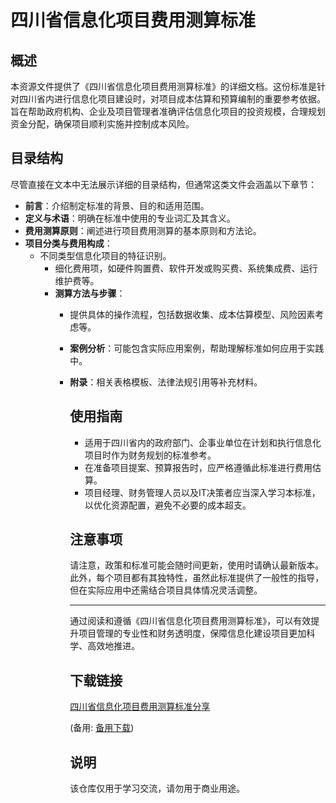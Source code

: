 # 四川省信息化项目费用测算标准

## 概述

本资源文件提供了《四川省信息化项目费用测算标准》的详细文档。这份标准是针对四川省内进行信息化项目建设时，对项目成本估算和预算编制的重要参考依据。旨在帮助政府机构、企业及项目管理者准确评估信息化项目的投资规模，合理规划资金分配，确保项目顺利实施并控制成本风险。

## 目录结构

尽管直接在文本中无法展示详细的目录结构，但通常这类文件会涵盖以下章节：

- **前言**：介绍制定标准的背景、目的和适用范围。
- **定义与术语**：明确在标准中使用的专业词汇及其含义。
- **费用测算原则**：阐述进行项目费用测算的基本原则和方法论。
- **项目分类与费用构成**：
  - 不同类型信息化项目的特征识别。
    - 细化费用项，如硬件购置费、软件开发或购买费、系统集成费、运行维护费等。
    - **测算方法与步骤**：
      - 提供具体的操作流程，包括数据收集、成本估算模型、风险因素考虑等。
      - **案例分析**：可能包含实际应用案例，帮助理解标准如何应用于实践中。
      - **附录**：相关表格模板、法律法规引用等补充材料。

        ## 使用指南

        - 适用于四川省内的政府部门、企事业单位在计划和执行信息化项目时作为财务规划的标准参考。
        - 在准备项目提案、预算报告时，应严格遵循此标准进行费用估算。
        - 项目经理、财务管理人员以及IT决策者应当深入学习本标准，以优化资源配置，避免不必要的成本超支。

        ## 注意事项

        请注意，政策和标准可能会随时间更新，使用时请确认最新版本。此外，每个项目都有其独特性，虽然此标准提供了一般性的指导，但在实际应用中还需结合项目具体情况灵活调整。

        ---

        通过阅读和遵循《四川省信息化项目费用测算标准》，可以有效提升项目管理的专业性和财务透明度，保障信息化建设项目更加科学、高效地推进。

        ## 下载链接
        [四川省信息化项目费用测算标准分享](https://pan.quark.cn/s/04809e514549) 

        (备用: [备用下载](https://pan.baidu.com/s/10pFQZOYxndb11CjeZDMoMQ?pwd=1234))

        ## 说明

        该仓库仅用于学习交流，请勿用于商业用途。
